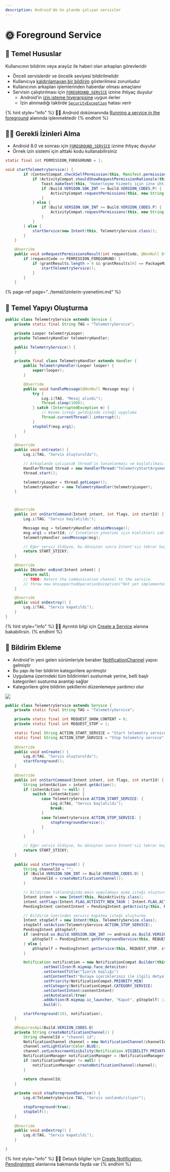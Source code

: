 ```yaml
---
description: Android'de ön planda çalışan servisler
---
```


# 🌞 Foreground Service

## 🔰 Temel Hususlar

Kullanıcının bildirim veya arayüz ile haberi olan arkaplan görevleridir

* Önceli servislerdir ve öncelik seviyesi bildirilmelidir
* Kullanıcıya [kaldırılamayan bir bildirim](https://developer.android.com/guide/topics/ui/notifiers/notifications.html#foreground-service) gösterilmesi zorunludur
* Kullanıcının arkaplan işlemlerinden haberdar olması amaçlanır
* Servisin çalıştırılması için [`FOREGROUND_SERVICE`](https://developer.android.com/reference/android/Manifest.permission.html#FOREGROUND_SERVICE) iznine ihtiyaç duyulur
  * Android'in [izin isteme hiyerarşisine](https://developer.android.com/guide/topics/permissions/overview) uygun ilerler
  * İzin alınmadığı taktirde [`SecurityException`](https://developer.android.com/reference/java/lang/SecurityException.html) hatası verir

{% hint style="info" %}
🧙‍♂️ Android dokümanında [Running a service in the foreground](https://developer.android.com/guide/components/services#Foreground) alanında işlenmektedir
{% endhint %}

## 👮‍♂️ Gerekli İzinleri Alma

* Android 8.0 ve sonrası için [`FOREGROUND_SERVICE`](https://developer.android.com/reference/android/Manifest.permission.html#FOREGROUND_SERVICE) iznine ihtiyaç duyulur
* Örnek izin sistemi için alttaki kodu kullanabilirsiniz

```java
static final int PERMISSION_FOREGORUND = 1;

void startTelemetryService() {
        if (ContextCompat.checkSelfPermission(this, Manifest.permission.FOREGROUND_SERVICE) != PackageManager.PERMISSION_GRANTED) {
            if (ActivityCompat.shouldShowRequestPermissionRationale(this, Manifest.permission.FOREGROUND_SERVICE)) {
                Toast.makeText(this, "Haberleşme hizmeti için izne ihtiyaç vardır", Toast.LENGTH_SHORT).show();
                if (Build.VERSION.SDK_INT >= Build.VERSION_CODES.P) {
                    ActivityCompat.requestPermissions(this, new String[]{Manifest.permission.FOREGROUND_SERVICE}, PERMISSION_FOREGORUND);
                }
            } else {
                if (Build.VERSION.SDK_INT >= Build.VERSION_CODES.P) {
                    ActivityCompat.requestPermissions(this, new String[]{Manifest.permission.FOREGROUND_SERVICE}, PERMISSION_FOREGORUND);
                }
            }
        } else {
            startService(new Intent(this, TelemetryService.class));
        }
    }

    @Override
    public void onRequestPermissionsResult(int requestCode, @NonNull String[] permissions, @NonNull int[] grantResults) {
        if (requestCode == PERMISSION_FOREGORUND) {
            if (grantResults.length > 0 && grantResults[0] == PackageManager.PERMISSION_GRANTED) {
                startTelemetryService();
            }
        }
    }
```

{% page-ref page="../temel/izinlerin-yoenetimi.md" %}

## 🧱 Temel Yapıyı Oluşturma

```java
public class TelemetryService extends Service {
    private static final String TAG = "TelemetryService";

    private Looper telemetryLooper;
    private TelemetryHandler telemetryHandler;

    public TelemetryService() {
    }

    private final class TelemetryHandler extends Handler {
        public TelemetryHandler(Looper looper) {
            super(looper);
        }

        @Override
        public void handleMessage(@NonNull Message msg) {
            try {
                Log.i(TAG, "Mesaj alındı");
                Thread.sleep(1000);
            } catch (InterruptedException e) {
                // Kesme isteği geldiğinde isteği uygulama
                Thread.currentThread().interrupt();
            }
            stopSelf(msg.arg1);
        }
    }

    @Override
    public void onCreate() {
        Log.i(TAG, "Servis oluşturuldu");

        // Arkaplanda çalışacak thread'in tanımlanması ve başlatılması (UI thread'i bloklamaması lazım)
        HandlerThread thread = new HandlerThread("TelemetryStartArguments", Process.THREAD_PRIORITY_BACKGROUND);
        thread.start();

        telemetryLooper = thread.getLooper();
        telemetryHandler = new TelemetryHandler(telemetryLooper);
    }



    @Override
    public int onStartCommand(Intent intent, int flags, int startId) {
        Log.i(TAG, "Servis başlatıldı");

        Message msg = telemetryHandler.obtainMessage();
        msg.arg1 = startId; // İsteklerin yönetimi için kimlikleri saklamalıyız
        telemetryHandler.sendMessage(msg);

        // Eğer servis öldüyse, bu dönüşten sonra Intent'siz tekrar başlat
        return START_STICKY;
    }

    @Override
    public IBinder onBind(Intent intent) {
        return null;
        // TODO: Return the communication channel to the service.
        // throw new UnsupportedOperationException("Not yet implemented");
    }

    @Override
    public void onDestroy() {
        Log.i(TAG, "Servis kapatıldı");
    }
}
```

{% hint style="info" %}
🧙‍♂️ Ayrıntılı bilgi için [Create a Service](https://developer.android.com/guide/components/services#CreatingAService) alanına bakabilirsin.
{% endhint %}

## 🔔 Bildirim Ekleme

* Android'in yeni gelen sürümleriyle beraber [NotificationChannel](https://developer.android.com/reference/android/app/NotificationChannel.html) yapısı gelmiştir
* Bu yapı ile her bildirim kategorilere ayrılmıştır
* Uygulama üzerindeki tüm bildirimleri susturmak yerine, belli başlı kategorileri susturma avantajı sağlar
* Kategorilere göre bildirim şekillerini düzenlemeye yardımcı olur

![](../.gitbook/assets/image%20%2827%29.png)

```java
public class TelemetryService extends Service {
    private static final String TAG = "TelemetryService";

    private static final int REQUEST_SHOW_CONTENT = 0;
    private static final int REQUEST_STOP = 1;

    static final String ACTION_START_SERVICE = "Start telemetry service";
    static final String ACTION_STOP_SERVICE = "Stop telemetry service";
    
    @Override
    public void onCreate() {
        Log.d(TAG, "Servis oluşturuldu");
        startForeground();
    }
    
    @Override
    public int onStartCommand(Intent intent, int flags, int startId) {
        String intentAction = intent.getAction();
        if (intentAction != null) {
            switch (intentAction) {
                case TelemetryService.ACTION_START_SERVICE: {
                    Log.d(TAG, "Servis başlatıldı");
                    break;
                }
                case TelemetryService.ACTION_STOP_SERVICE: {
                    stopForegroundService();
                }
            }
        }

        // Eğer servis öldüyse, bu dönüşten sonra Intent'siz tekrar başlat
        return START_STICKY;
    }
    
    public void startForeground() {
        String channelId = "";
        if (Build.VERSION.SDK_INT >= Build.VERSION_CODES.O) {
            channelId = createNotificationChannel();
        }

        // Bildirime tıklandığında main uygulamayı açma isteği oluşturma
        Intent intent = new Intent(this, MainActivity.class);
        intent.setFlags(Intent.FLAG_ACTIVITY_NEW_TASK | Intent.FLAG_ACTIVITY_CLEAR_TASK);
        PendingIntent contentIntent = PendingIntent.getActivity(this, REQUEST_SHOW_CONTENT, intent, PendingIntent.FLAG_UPDATE_CURRENT);

        // Bildirim üzerinden servisi kapatma isteği oluşturma
        Intent stopSelf = new Intent(this, TelemetryService.class);
        stopSelf.setAction(TelemetryService.ACTION_STOP_SERVICE);
        PendingIntent pStopSelf;
        if (android.os.Build.VERSION.SDK_INT >= android.os.Build.VERSION_CODES.O) {
            pStopSelf = PendingIntent.getForegroundService(this, REQUEST_STOP, stopSelf, PendingIntent.FLAG_CANCEL_CURRENT);
        } else {
            pStopSelf = PendingIntent.getService(this, REQUEST_STOP, stopSelf, PendingIntent.FLAG_CANCEL_CURRENT);
        }

        Notification notification = new NotificationCompat.Builder(this, channelId)
                .setSmallIcon(R.mipmap.face_deteciton)
                .setContentTitle("İçerik başlığı")
                .setContentText("Buraya içerikleriniz ile ilgili detyaları yazın")
                .setPriority(NotificationCompat.PRIORITY_MIN)
                .setCategory(NotificationCompat.CATEGORY_SERVICE)
                .setContentIntent(contentIntent)
                .setAutoCancel(true)
                .addAction(R.mipmap.ic_launcher, "Kapat", pStopSelf) // Kapatma butonu ekleme
                .build();

        startForeground(101, notification);
    }

    @RequiresApi(Build.VERSION_CODES.O)
    private String createNotificationChannel() {
        String channelId = "channel id";
        NotificationChannel channel = new NotificationChannel(channelId, "Bildirim kategorisi ismi", NotificationManager.IMPORTANCE_DEFAULT);
        channel.setLightColor(Color.BLUE);
        channel.setLockscreenVisibility(Notification.VISIBILITY_PRIVATE);
        NotificationManager notificationManager = (NotificationManager) getSystemService(Context.NOTIFICATION_SERVICE);
        if (notificationManager != null) {
            notificationManager.createNotificationChannel(channel);
        }

        return channelId;
    }
    
    private void stopForegroundService() {
        Log.d(TelemetryService.TAG, "Servis sonlandırılıyor");

        stopForeground(true);
        stopSelf();
    }
    
    @Override
    public void onDestroy() {
        Log.d(TAG, "Servis kapatıldı");
    }

}
```

{% hint style="info" %}
🧙‍♂️ Detaylı bilgiler için [Create Notification](https://developer.android.com/training/notify-user/build-notification?hl=en), [PendingIntent](https://developer.android.com/reference/android/app/PendingIntent) alanlarına bakmanda fayda var
{% endhint %}

